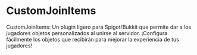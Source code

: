 # CustomJoinItems
CustomJoinItems: Un plugin ligero para Spigot/Bukkit que permite dar a los jugadores objetos personalizados al unirse al servidor. ¡Configura fácilmente los objetos que recibirán para mejorar la experiencia de tus jugadores!
